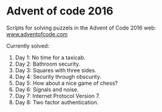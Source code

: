 # Advent of code 2016

Scripts for solving puzzels in the Advent of Code 2016 web: www.adventofcode.com

Currently solved:

1. Day 1: No time for a taxicab.
2. Day 2: Bathroom security.
3. Day 3: Squares with three sides.
4. Day 4: Security through obscurity.
5. Day 5: How about a nice game of chess?
6. Day 6: Signals and noise.
7. Day 7: Internet Protocol Version 7.
8. Day 8: Two factor authentication.

